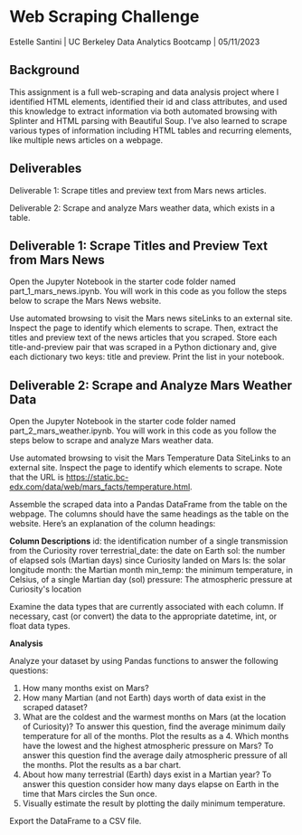 # Web Scraping Challenge
Estelle Santini | UC Berkeley Data Analytics Bootcamp | 05/11/2023

## Background
This assignment is a full web-scraping and data analysis project where I identified HTML elements, identified their id and class attributes, and used this knowledge to extract information via both automated browsing with Splinter and HTML parsing with Beautiful Soup. I’ve also learned to scrape various types of information including HTML tables and recurring elements, like multiple news articles on a webpage.

## Deliverables

Deliverable 1: Scrape titles and preview text from Mars news articles.

Deliverable 2: Scrape and analyze Mars weather data, which exists in a table.

## Deliverable 1: Scrape Titles and Preview Text from Mars News
Open the Jupyter Notebook in the starter code folder named part_1_mars_news.ipynb. You will work in this code as you follow the steps below to scrape the Mars News website.

Use automated browsing to visit the Mars news siteLinks to an external site. Inspect the page to identify which elements to scrape. Then, extract the titles and preview text of the news articles that you scraped. Store each title-and-preview pair that was scraped in a Python dictionary and, give each dictionary two keys: title and preview. Print the list in your notebook.

## Deliverable 2: Scrape and Analyze Mars Weather Data
Open the Jupyter Notebook in the starter code folder named part_2_mars_weather.ipynb. You will work in this code as you follow the steps below to scrape and analyze Mars weather data.

Use automated browsing to visit the Mars Temperature Data SiteLinks to an external site. Inspect the page to identify which elements to scrape. Note that the URL is https://static.bc-edx.com/data/web/mars_facts/temperature.html.

Assemble the scraped data into a Pandas DataFrame from the table on the webpage. The columns should have the same headings as the table on the website. Here’s an explanation of the column headings:

**Column Descriptions** 
id: the identification number of a single transmission from the Curiosity rover
terrestrial_date: the date on Earth
sol: the number of elapsed sols (Martian days) since Curiosity landed on Mars
ls: the solar longitude
month: the Martian month
min_temp: the minimum temperature, in Celsius, of a single Martian day (sol)
pressure: The atmospheric pressure at Curiosity's location

Examine the data types that are currently associated with each column. If necessary, cast (or convert) the data to the appropriate datetime, int, or float data types.

**Analysis**

Analyze your dataset by using Pandas functions to answer the following questions:

1. How many months exist on Mars?
2. How many Martian (and not Earth) days worth of data exist in the scraped dataset?
3. What are the coldest and the warmest months on Mars (at the location of Curiosity)? To answer this question, find the average minimum daily temperature for all of the months. Plot the results as a 4. Which months have the lowest and the highest atmospheric pressure on Mars? To answer this question find the average daily atmospheric pressure of all the months.
Plot the results as a bar chart.
5. About how many terrestrial (Earth) days exist in a Martian year? To answer this question consider how many days elapse on Earth in the time that Mars circles the Sun once.
6. Visually estimate the result by plotting the daily minimum temperature.

Export the DataFrame to a CSV file.